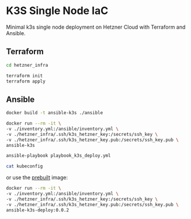 # K3S Single Node IaC

Minimal k3s single node deployment on Hetzner Cloud with Terraform and Ansible.

## Terraform

```bash
cd hetzner_infra

terraform init
terraform apply
```

## Ansible

```bash
docker build -t ansible-k3s ./ansible

docker run --rm -it \
-v ./inventory.yml:/ansible/inventory.yml \
-v ./hetzner_infra/.ssh/k3s_hetzner_key:/secrets/ssh_key \
-v ./hetzner_infra/.ssh/k3s_hetzner_key.pub:/secrets/ssh_key.pub \
ansible-k3s

ansible-playbook playbook_k3s_deploy.yml

cat kubeconfig
```

or use the [prebuilt](https://hub.docker.com/repository/docker/ujstor/ansible-k3s-deploy/general) image:

```bash
docker run --rm -it \
-v ./inventory.yml:/ansible/inventory.yml \
-v ./hetzner_infra/.ssh/k3s_hetzner_key:/secrets/ssh_key \
-v ./hetzner_infra/.ssh/k3s_hetzner_key.pub:/secrets/ssh_key.pub \
ansible-k3s-deploy:0.0.2
```
